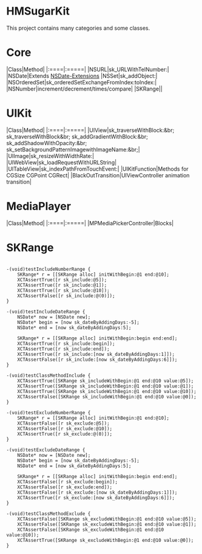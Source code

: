 HMSugarKit
=======

This project contains many categories and some classes.

# Core

|Class|Method|
|:====|:=====|
|NSURL|sk_URLWithTelNumber:|
|NSDate|Extends [NSDate-Extensions](https://github.com/erica/NSDate-Extensions/blob/master/NSDate%2BUtilities.h)
|NSSet|sk_addObject:|
|NSOrderedSet|sk_orderedSetExchangeFromIndex:toIndex:|
|NSNumber|increment/decrement/times/compare|
|SKRange||

# UIKit

|Class|Method|
|:====|:=====|
|UIView|sk_traverseWithBlock:&br; sk_traverseWithBlock&br; sk_addGradientWithBlock:&br; sk_addShadowWithOpacity:&br; sk_setBackgroundPatternImagewithImageName:&br;|
|UIImage|sk_resizeWithWidthRate:|
|UIWebView|sk_loadRequestWithURLString|
|UITableView|sk_indexPathFromTouchEvent:|
|UIKitFunction|Methods for CGSize CGPoint CGRect|
|BlackOutTransition|UIViewController animation transition|


# MediaPlayer

|Class|Method|
|:====|:=====|
|MPMediaPickerController|Blocks|

# SKRange

```obj-c

-(void)testIncludeNumberRange {
    SKRange* r = [[SKRange alloc] initWithBegin:@1 end:@10];
    XCTAssertTrue([r sk_include:@5]);
    XCTAssertTrue([r sk_include:@1]);
    XCTAssertTrue([r sk_include:@10]);
    XCTAssertFalse([r sk_include:@(0)]);
}

-(void)testIncludeDateRange {
    NSDate* now = [NSDate new];
    NSDate* begin = [now sk_dateByAddingDays:-5];
    NSDate* end = [now sk_dateByAddingDays:5];
    
    SKRange* r = [[SKRange alloc] initWithBegin:begin end:end];
    XCTAssertTrue([r sk_include:begin]);
    XCTAssertTrue([r sk_include:end]);
    XCTAssertTrue([r sk_include:[now sk_dateByAddingDays:1]]);
    XCTAssertFalse([r sk_include:[now sk_dateByAddingDays:6]]);
}

-(void)testClassMethodInclude {
    XCTAssertTrue([SKRange sk_includeWithBegin:@1 end:@10 value:@5]);
    XCTAssertTrue([SKRange sk_includeWithBegin:@1 end:@10 value:@1]);
    XCTAssertTrue([SKRange sk_includeWithBegin:@1 end:@10 value:@10]);
    XCTAssertFalse([SKRange sk_includeWithBegin:@1 end:@10 value:@0]);
}

-(void)testExcludeNumberRange {
    SKRange* r = [[SKRange alloc] initWithBegin:@1 end:@10];
    XCTAssertFalse([r sk_exclude:@5]);
    XCTAssertFalse([r sk_exclude:@10]);
    XCTAssertTrue([r sk_exclude:@(0)]);
}

-(void)testExcludeDateRange {
    NSDate* now = [NSDate new];
    NSDate* begin = [now sk_dateByAddingDays:-5];
    NSDate* end = [now sk_dateByAddingDays:5];
    
    SKRange* r = [[SKRange alloc] initWithBegin:begin end:end];
    XCTAssertFalse([r sk_exclude:begin]);
    XCTAssertFalse([r sk_exclude:end]);
    XCTAssertFalse([r sk_exclude:[now sk_dateByAddingDays:1]]);
    XCTAssertTrue([r sk_exclude:[now sk_dateByAddingDays:6]]);
}

-(void)testClassMethodExclude {
    XCTAssertFalse([SKRange sk_excludeWithBegin:@1 end:@10 value:@5]);
    XCTAssertFalse([SKRange sk_excludeWithBegin:@1 end:@10 value:@1]);
    XCTAssertFalse([SKRange sk_excludeWithBegin:@1 end:@10 value:@10]);
    XCTAssertTrue([SKRange sk_excludeWithBegin:@1 end:@10 value:@0]);
}

```

